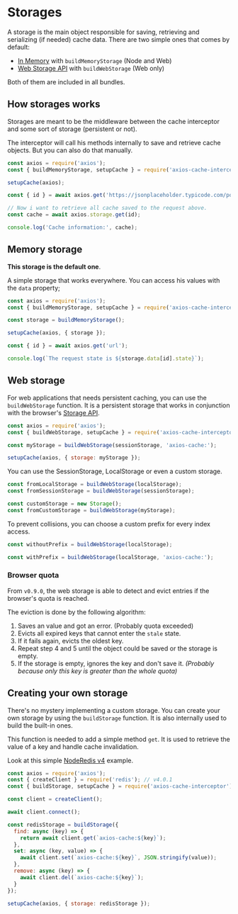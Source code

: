# Storages

A storage is the main object responsible for saving, retrieving and serializing (if
needed) cache data. There are two simple ones that comes by default:

- [In Memory](https://github.com/arthurfiorette/axios-cache-interceptor/tree/main/src/storage/memory.ts)
  with `buildMemoryStorage` (Node and Web)
- [Web Storage API](https://github.com/arthurfiorette/axios-cache-interceptor/tree/main/src/storage/web-api.ts)
  with `buildWebStorage` (Web only)

Both of them are included in all bundles.

## How storages works

Storages are meant to be the middleware between the cache interceptor and some sort of
storage (persistent or not).

The interceptor will call his methods internally to save and retrieve cache objects. But
you can also do that manually.

```js #runkit
const axios = require('axios');
const { buildMemoryStorage, setupCache } = require('axios-cache-interceptor');

setupCache(axios);

const { id } = await axios.get('https://jsonplaceholder.typicode.com/posts/1');

// Now i want to retrieve all cache saved to the request above.
const cache = await axios.storage.get(id);

console.log('Cache information:', cache);
```

## Memory storage

**This storage is the default one**.

A simple storage that works everywhere. You can access his values with the `data`
property;

```js #runkit
const axios = require('axios');
const { buildMemoryStorage, setupCache } = require('axios-cache-interceptor');

const storage = buildMemoryStorage();

setupCache(axios, { storage });

const { id } = await axios.get('url');

console.log(`The request state is ${storage.data[id].state}`);
```

## Web storage

For web applications that needs persistent caching, you can use the `buildWebStorage`
function. It is a persistent storage that works in conjunction with the browser's
[Storage API](https://developer.mozilla.org/en-US/docs/Web/API/Storage).

```js
const axios = require('axios');
const { buildWebStorage, setupCache } = require('axios-cache-interceptor');

const myStorage = buildWebStorage(sessionStorage, 'axios-cache:');

setupCache(axios, { storage: myStorage });
```

You can use the SessionStorage, LocalStorage or even a custom storage.

```js
const fromLocalStorage = buildWebStorage(localStorage);
const fromSessionStorage = buildWebStorage(sessionStorage);

const customStorage = new Storage();
const fromCustomStorage = buildWebStorage(myStorage);
```

To prevent collisions, you can choose a custom prefix for every index access.

```js
const withoutPrefix = buildWebStorage(localStorage);

const withPrefix = buildWebStorage(localStorage, 'axios-cache:');
```

### Browser quota

From `v0.9.0`, the web storage is able to detect and evict entries if the browser's quota
is reached.

The eviction is done by the following algorithm:

1. Saves an value and got an error. (Probably quota exceeded)
2. Evicts all expired keys that cannot enter the `stale` state.
3. If it fails again, evicts the oldest key.
4. Repeat step 4 and 5 until the object could be saved or the storage is empty.
5. If the storage is empty, ignores the key and don't save it. _(Probably because only
   this key is greater than the whole quota)_

## Creating your own storage

There's no mystery implementing a custom storage. You can create your own storage by using
the `buildStorage` function. It is also internally used to build the built-in ones.

This function is needed to add a simple method `get`. It is used to retrieve the value of
a key and handle cache invalidation.

Look at this simple [NodeRedis v4](https://github.com/redis/node-redis) example.

```js #runkit
const axios = require('axios');
const { createClient } = require('redis'); // v4.0.1
const { buildStorage, setupCache } = require('axios-cache-interceptor');

const client = createClient();

await client.connect();

const redisStorage = buildStorage({
  find: async (key) => {
    return await client.get(`axios-cache:${key}`);
  },
  set: async (key, value) => {
    await client.set(`axios-cache:${key}`, JSON.stringify(value));
  },
  remove: async (key) => {
    await client.del(`axios-cache:${key}`);
  }
});

setupCache(axios, { storage: redisStorage });
```
